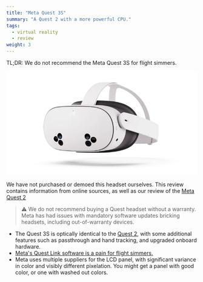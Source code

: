 ```yaml
---
title: "Meta Quest 3S"
summary: "A Quest 2 with a more powerful CPU."
tags:
  - virtual reality
  - review
weight: 3
---
```


TL;DR: We do not recommend the Meta Quest 3S for flight simmers.

![](images/headset.webp)

We have not purchased or demoed this headset ourselves. This review contains information from online sources, as well as our review of the [Meta Quest 2](../meta-quest-2)

> ⚠️  We do not recommend buying a Quest headset without a warranty. Meta has had issues with mandatory software updates bricking headsets, including out-of-warranty devices.

- The Quest 3S is optically identical to the [Quest 2](../meta-quest-2), with some additional features such as passthrough and hand tracking, and upgraded onboard hardware.
- [Meta's Quest Link software is a pain for flight simmers.](../../../guides/vr/tweaks/meta)
- Meta uses multiple suppliers for the LCD panel, with significant variance in color and visibly different pixelation. You might get a panel with good color, or one with washed out colors.
